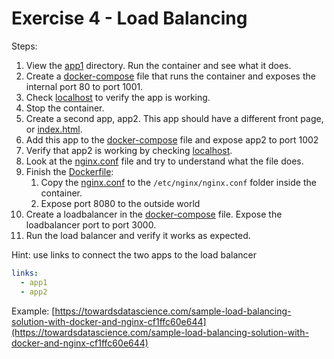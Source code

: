 # Exercise 4 - Load Balancing

Steps:

1. View the [app1](app1) directory. Run the container and see what it does.
2. Create a [docker-compose](docker-compose-net.yml) file that runs the container and exposes the internal port 80 to
   port 1001.
3. Check [localhost](http://localhost:1001) to verify the app is working.
4. Stop the container.
5. Create a second app, app2. This app should have a different front page, or [index.html](app1/web/index.html).
6. Add this app to the [docker-compose](docker-compose-net.yml) file and expose app2 to port 1002
7. Verify that app2 is working by checking [localhost](https://localhost:1002).
8. Look at the [nginx.conf](load-balancer/nginx.conf) file and try to understand what the file does.
9. Finish the [Dockerfile](load-balancer/Dockerfile):
   1. Copy the [nginx.conf](load-balancer/nginx.conf) to the `/etc/nginx/nginx.conf` folder inside the container.
   2. Expose port 8080 to the outside world
10. Create a loadbalancer in the [docker-compose](docker-compose-net.yml) file. Expose the loadbalancer port to
    port 3000.
11. Run the load balancer and verify it works as expected.

Hint: use links to connect the two apps to the load balancer

```yaml
links:
  - app1
  - app2
```

Example:
[https://towardsdatascience.com/sample-load-balancing-solution-with-docker-and-nginx-cf1ffc60e644](https://towardsdatascience.com/sample-load-balancing-solution-with-docker-and-nginx-cf1ffc60e644)
